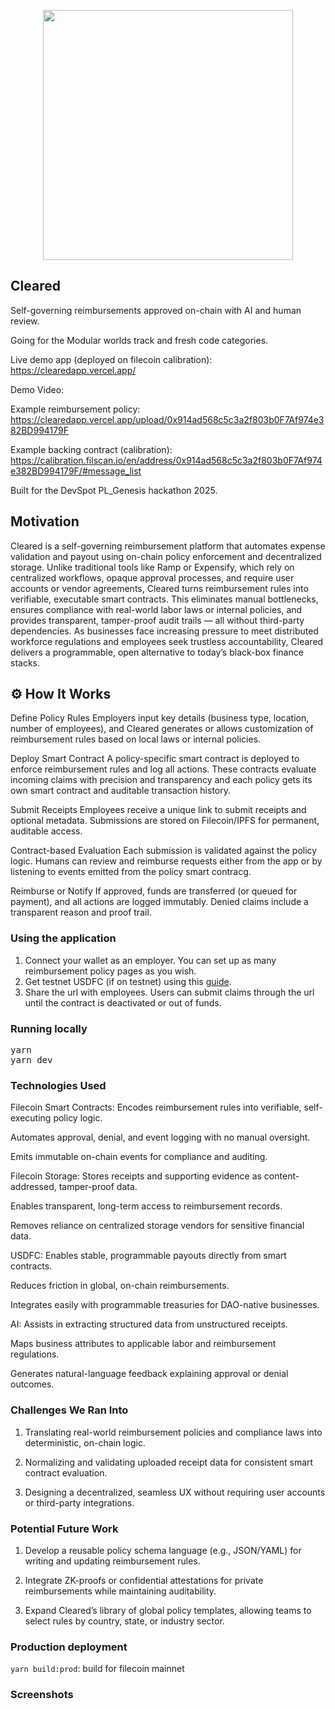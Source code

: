 <p align='center'>
    <img src="https://i.ibb.co/FLPxCYsP/logo.png" width=400 />
</p>


Cleared
---

Self-governing reimbursements approved on-chain with AI and human review.

Going for the Modular worlds track and fresh code categories.

Live demo app (deployed on filecoin calibration): https://clearedapp.vercel.app/

Demo Video:

Example reimbursement policy:  https://clearedapp.vercel.app/upload/0x914ad568c5c3a2f803b0F7Af974e382BD994179F

Example backing contract (calibration): https://calibration.filscan.io/en/address/0x914ad568c5c3a2f803b0F7Af974e382BD994179F/#message_list

Built for the DevSpot PL_Genesis hackathon 2025.

## Motivation

Cleared is a self-governing reimbursement platform that automates expense validation and payout using on-chain policy enforcement and decentralized storage. Unlike traditional tools like Ramp or Expensify, which rely on centralized workflows, opaque approval processes, and require user accounts or vendor agreements, Cleared turns reimbursement rules into verifiable, executable smart contracts. This eliminates manual bottlenecks, ensures compliance with real-world labor laws or internal policies, and provides transparent, tamper-proof audit trails — all without third-party dependencies. As businesses face increasing pressure to meet distributed workforce regulations and employees seek trustless accountability, Cleared delivers a programmable, open alternative to today’s black-box finance stacks.

## ⚙️ How It Works

Define Policy Rules
Employers input key details (business type, location, number of employees), and Cleared generates or allows customization of reimbursement rules based on local laws or internal policies.

Deploy Smart Contract
A policy-specific smart contract is deployed to enforce reimbursement rules and log all actions. These contracts evaluate incoming claims with precision and transparency and each policy gets its own smart contract and auditable transaction history.

Submit Receipts
Employees receive a unique link to submit receipts and optional metadata. Submissions are stored on Filecoin/IPFS for permanent, auditable access.

Contract-based Evaluation
Each submission is validated against the policy logic. Humans can review and reimburse requests either from the app or by listening to events emitted from the policy smart contracg.

Reimburse or Notify
If approved, funds are transferred (or queued for payment), and all actions are logged immutably. Denied claims include a transparent reason and proof trail.

### Using the application

1. Connect your wallet as an employer. You can set up as many reimbursement policy pages as you wish.
2. Get testnet USDFC (if on testnet) using this <a href="https://docs.secured.finance/usdfc-stablecoin/getting-started/getting-test-usdfc-on-testnet">guide</a>.
3. Share the url with employees. Users can submit claims through the url until the contract is deactivated or out of funds.

### Running locally

<pre>
yarn
yarn dev
</pre>


### Technologies Used

Filecoin Smart Contracts: Encodes reimbursement rules into verifiable, self-executing policy logic.

Automates approval, denial, and event logging with no manual oversight.

Emits immutable on-chain events for compliance and auditing.

Filecoin Storage: Stores receipts and supporting evidence as content-addressed, tamper-proof data.

Enables transparent, long-term access to reimbursement records.

Removes reliance on centralized storage vendors for sensitive financial data.

USDFC: Enables stable, programmable payouts directly from smart contracts.

Reduces friction in global, on-chain reimbursements.

Integrates easily with programmable treasuries for DAO-native businesses.

AI: Assists in extracting structured data from unstructured receipts.

Maps business attributes to applicable labor and reimbursement regulations.

Generates natural-language feedback explaining approval or denial outcomes.

### Challenges We Ran Into

1. Translating real-world reimbursement policies and compliance laws into deterministic, on-chain logic.

2. Normalizing and validating uploaded receipt data for consistent smart contract evaluation.

3. Designing a decentralized, seamless UX without requiring user accounts or third-party integrations.

### Potential Future Work

1. Develop a reusable policy schema language (e.g., JSON/YAML) for writing and updating reimbursement rules.

2. Integrate ZK-proofs or confidential attestations for private reimbursements while maintaining auditability.

3. Expand Cleared’s library of global policy templates, allowing teams to select rules by country, state, or industry sector.


### Production deployment

`yarn build:prod`: build for filecoin mainnet


### Screenshots
